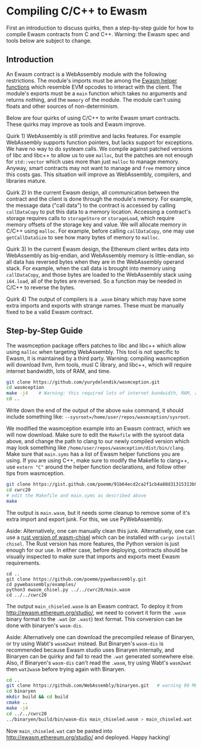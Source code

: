 # Compiling C/C++ to Ewasm

First an introduction to discuss quirks, then a step-by-step guide for how to compile Ewasm contracts from C and C++. Warning: the Ewasm spec and tools below are subject to change.

## Introduction

An Ewasm contract is a WebAssembly module with the following restrictions. The module's imports must be among the [Ewasm helper functions](https://github.com/ewasm/design/blob/master/eth_interface.md) which resemble EVM opcodes to interact with the client. The module's exports must be a `main` function which takes no arguments and returns nothing, and the `memory` of the module. The module can't using floats and other sources of non-determinism.

Below are four quirks of using C/C++ to write Ewasm smart contracts. These quirks may improve as tools and Ewasm improve.

Quirk 1) WebAssembly is still primitive and lacks features. For example WebAssembly supports function pointers, but lacks support for exceptions. We have no way to do systeam calls. We compile against patched versions of libc and libc++ to allow us to use `malloc`, but the patches are not enough for `std::vector` which uses more than just `malloc` to manage memory. Anyway, smart contracts may not want to manage and `free` memory since this costs gas. This situation will improve as WebAssembly, compilers, and libraries mature.

Quirk 2) In the current Ewasm design, all communication between the contract and the client is done through the module's memory. For example, the message data ("call data") to the contract is accessed by calling `callDataCopy` to put this data to a memory location. Accessing a contract's storage requires calls to `storageStore` or `storageLoad`, which require memory offsets of the storage key and value. We will allocate memory in C/C++ using `malloc`. For example, before calling `callDataCopy`, one may use `getCallDataSize` to see how many bytes of memory to `malloc`.

Quirk 3) In the current Ewasm design, the Ethereum client writes data into WebAssembly as big-endian, and WebAssembly memory is little-endian, so all data has reversed bytes when they are in the WebAssembly operand stack. For example, when the call data is brought into memory using `callDataCopy`, and those bytes are loaded to the WebAssembly stack using `i64.load`, all of the bytes are reversed. So a function may be needed in C/C++ to reverse the bytes.

Quirk 4) The output of compilers is a `.wasm` binary which may have some extra imports and exports with strange names. These must be manually fixed to be a valid Ewasm contract.


## Step-by-Step Guide

The wasmception package offers patches to libc and libc++ which allow using `malloc` when targeting WebAssembly. This tool is not specific to Ewasm, it is maintained by a third party. Warning: compiling wasmception will download llvm, llvm tools, musl C library, and libc++, which will require internet bandwidth, lots of RAM, and time.

```sh 
git clone https://github.com/yurydelendik/wasmception.git
cd wasmception
make -j4	# Warning: this required lots of internet bandwidth, RAM, and one hour on a mid-level laptop.
cd ..
``` 

Write down the end of the output of the above `make` command, it should include something like: `--sysroot=/home/user/repos/wasmception/sysroot`.

We modified the wasmception example into an Ewasm contract, which we will now download. Make sure to edit the `Makefile` with the sysroot data above, and change the path to clang to our newly compiled version which may look something like `/home/user/repos/wasmception/dist/bin/clang`. Make sure that `main.syms` has a list of Ewasm helper functions you are using. If you are using C++, make sure to modify the Makefile to clang++, use `extern "C"` around the helper function declarations, and follow other tips from wasmception.

```sh
git clone https://gist.github.com/poemm/91b64ecd2ca2f1cb4a88d31315313b9b.git cwrc20
cd cwrc20
# edit the Makefile and main.syms as described above
make
```

The output is `main.wasm`, but it needs some cleanup to remove some of it's extra import and export junk. For this, we use PyWebAssembly. 

Aside: Alternatively, one can manually clean this junk. Alternatively, one can use a [rust version of wasm-chisel](https://github.com/wasmx/wasm-chisel) which can be installed with `cargo install chisel`. The Rust version has more features, the Python version is just enough for our use. In either case, before deploying, contracts should be visually inspected to make sure that imports and exports meet Ewasm requirements.

```
cd ..
git clone https://github.com/poemm/pywebassembly.git
cd pywebassembly/examples/
python3 ewasm_chisel.py ../../cwrc20/main.wasm
cd ../../cwrc20
```

The output `main_chiseled.wasm` is an Ewasm contract. To deploy it from http://ewasm.ethereum.org/studio/, we need to convert it form the `.wasm` binary format to the `.wat` (or `.wast`) text format. This conversion can be done with binaryen's `wasm-dis`.

Aside: Alternatively one can download the precompiled release of Binaryen, or try using Wabt's `wasm2wat` instead. But Binaryen's `wasm-dis` is recommended because Ewasm studio uses Binaryen internally, and Binaryen can be quirky and fail to read the `.wat` generated somewhere else. Also, if Binaryen's `wasm-dis` can't read the `.wasm`, try using Wabt's `wasm2wat` then `wat2wasm` before trying again with Binaryen.

```sh
cd ..
git clone https://github.com/WebAssembly/binaryen.git	# warning 90 MB, can also download precompiled binaries which are 15 MB
cd binaryen
mkdir build && cd build
cmake ..
make -j4
cd ../../cwrc20
../binaryen/build/bin/wasm-dis main_chiseled.wasm > main_chiseled.wat
```

Now `main_chiseled.wat` can be pasted into http://ewasm.ethereum.org/studio/ and deployed. Happy hacking!
